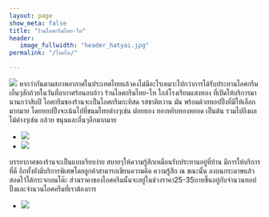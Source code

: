```yaml
---
layout: page
show_meta: false
title: "ร้านไอศกรีมไทย-ไท"
header:
   image_fullwidth: "header_hatyai.jpg"
permalink: "/ไทยไท/"

---
```

<img class="t60" src="{{ site.url }}/images/ไทยไท1.jpg">
	หากว่ากันตามสภาพอากาศในประเทศไทยแล้วคงไม่มีอะไรเหมาะไปกว่าการได้รับประทานไอศกรีมเย็นๆสักถ้วยในวันที่อากาศร้อนอบอ้าว ร้านไอศกรีมไทย-ไท ใกล้โรงเรียนแสงทอง ที่เปิดให้บริการมานานกว่าสิบปี ไอศกรีมของร้านจะเป็นไอศกรีมกะทิสด รสชาติหวาน มัน พร้อมด้วยทอปปิ้งที่มีให้เลือกมากมาย โดยทอปปิ้งจะเน้นไปที่ขนมไทยต่างๆเช่น ฝอยทอง  ทองหยิบทองหยอด เป็นต้น รวมไปถึงผลไม้ต่างๆเช่น กล้วย ขนุนและอื่นๆอีกมากมาย

<ul class="clearing-thumbs small-block-grid-2" data-clearing>
  <li><a href="{{ site.url }}/images/ไทยไท2.jpg"><img src="{{ site.url }}/images/ไทยไท2.jpg"></a></li>
  <li><a href="{{ site.url }}/images/ไทยไท3.jpg"><img src="{{ site.url }}/images/ไทยไท3.jpg"></a></li>
</ul>

บรรยากาศของร้านจะเป็นแบบเรียบง่าย สบายๆให้ความรู้สึกเหมือนรับประทานอยู่ที่บ้าน  มีการให้บริการที่ดี อีกทั้งยังมีบริการพิเศษโดยลูกค้าสามารถเขียนความคิด ความรู้สึก ณ ขณะนั้น ลงบนกระดาษแล้วสอดไว้ใต้กระจกบนโต๊ะ ส่วนราคาของไอศครีมนั้นจะอยู่ในช่วงราคา25-35บาทขึ้นอยู่กับจำนวนทอปปิ้งและจำนวนไอศครีมที่เราต้องการ

<ul class="clearing-thumbs small-block-grid-1" data-clearing>
  <li><a href="{{ site.url }}/images/ไทยไท4.jpg"><img src="{{ site.url }}/images/ไทยไท4.jpg"></a></li>
</ul>
